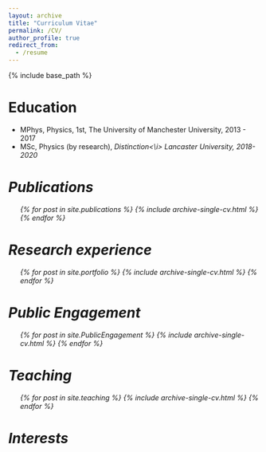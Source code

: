 ```yaml
---
layout: archive
title: "Curriculum Vitae"
permalink: /CV/
author_profile: true
redirect_from:
  - /resume
---
```


{% include base_path %}

Education
======
* MPhys, Physics, 1st, The University of Manchester University, 2013 - 2017
* MSc, Physics (by research), <i>Distinction<\i>  Lancaster University, 2018-2020

Publications
======
  <ul>{% for post in site.publications %}
    {% include archive-single-cv.html %}
  {% endfor %}</ul>

Research experience
======
<ul>{% for post in site.portfolio %}
    {% include archive-single-cv.html %}
  {% endfor %}</ul>
  
Public Engagement
======
  <ul>{% for post in site.PublicEngagement %}
    {% include archive-single-cv.html %}
  {% endfor %}</ul>
  
  
Teaching
======
  <ul>{% for post in site.teaching %}
    {% include archive-single-cv.html %}
  {% endfor %}</ul>
  
Interests
======

